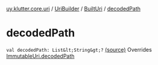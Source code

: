 [uy.klutter.core.uri](../../index.md) / [UriBuilder](../index.md) / [BuiltUri](index.md) / [decodedPath](.)


# decodedPath

`val decodedPath: List&lt;String&gt;?` [(source)](https://github.com/kohesive/klutter/blob/master/core-jdk6/src/main/kotlin/uy/klutter/core/uri/UriBuilder.kt#L285)
Overrides [ImmutableUri.decodedPath](../../-immutable-uri/decoded-path.md)


